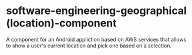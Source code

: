# software-engineering-geographical (location)-component
A component for an Android appliction based on AWS services that allows to show a user's current location and pick one based on a selection.
